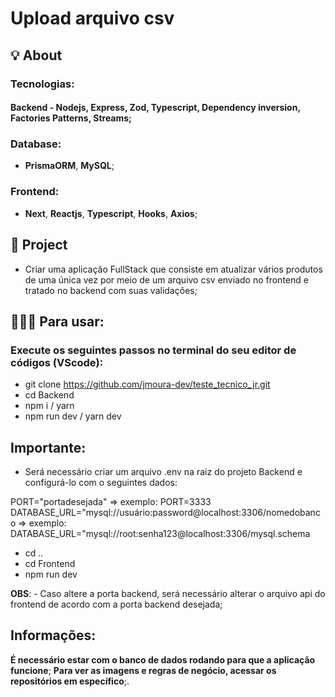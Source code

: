 # Upload arquivo csv

## 💡 About

### Tecnologias:
#### Backend - **Nodejs**, **Express**, **Zod**, **Typescript**, **Dependency inversion**, **Factories Patterns**, **Streams**;

### Database:
- **PrismaORM**, **MySQL**;

### Frontend:
- **Next**, **Reactjs**, **Typescript**, **Hooks**, **Axios**;

## 📁 Project

- Criar uma aplicação FullStack que consiste em atualizar vários produtos de uma única vez por meio de um arquivo csv enviado no frontend e tratado no backend com suas validações;

## 👨🏽‍💻 Para usar:

### Execute os seguintes passos no terminal do seu editor de códigos (VScode):
- git clone https://github.com/jmoura-dev/teste_tecnico_jr.git
- cd Backend
- npm i / yarn
- npm run dev / yarn dev

## Importante:
- Será necessário criar um arquivo .env na raiz do projeto Backend e configurá-lo com o seguintes dados:

PORT="portadesejada" => exemplo: PORT=3333
DATABASE_URL="mysql://usuário:password@localhost:3306/nomedobanco => exemplo: DATABASE_URL="mysql://root:senha123@localhost:3306/mysql.schema

- cd ..
- cd Frontend
- npm run dev

**OBS**: - Caso altere a porta backend, será necessário alterar o arquivo api do frontend de acordo com a porta backend desejada;

## Informações:
**É necessário estar com o banco de dados rodando para que a aplicação funcione**;
**Para ver as imagens e regras de negócio, acessar os repositórios em específico**;.